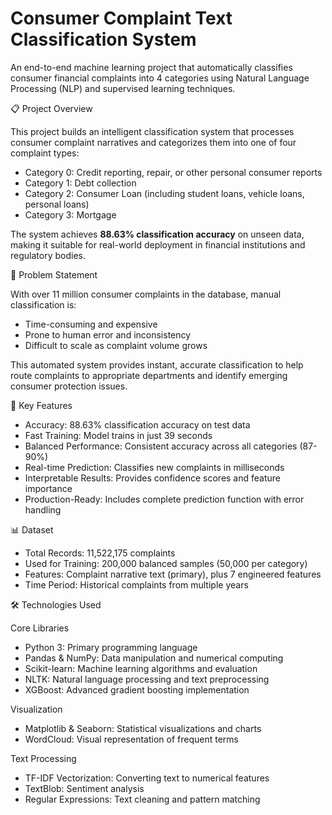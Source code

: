 # Consumer Complaint Text Classification System

An end-to-end machine learning project that automatically classifies consumer financial complaints into 4 categories using Natural Language Processing (NLP) and supervised learning techniques.

📋 Project Overview

This project builds an intelligent classification system that processes consumer complaint narratives and categorizes them into one of four complaint types:

- Category 0: Credit reporting, repair, or other personal consumer reports
- Category 1: Debt collection
- Category 2: Consumer Loan (including student loans, vehicle loans, personal loans)
- Category 3: Mortgage

The system achieves **88.63% classification accuracy** on unseen data, making it suitable for real-world deployment in financial institutions and regulatory bodies.

🎯 Problem Statement

With over 11 million consumer complaints in the database, manual classification is:
- Time-consuming and expensive
- Prone to human error and inconsistency
- Difficult to scale as complaint volume grows

This automated system provides instant, accurate classification to help route complaints to appropriate departments and identify emerging consumer protection issues.

🚀 Key Features

- Accuracy: 88.63% classification accuracy on test data
- Fast Training: Model trains in just 39 seconds
- Balanced Performance: Consistent accuracy across all categories (87-90%)
- Real-time Prediction: Classifies new complaints in milliseconds
- Interpretable Results: Provides confidence scores and feature importance
- Production-Ready: Includes complete prediction function with error handling

📊 Dataset

- Total Records: 11,522,175 complaints
- Used for Training: 200,000 balanced samples (50,000 per category)
- Features: Complaint narrative text (primary), plus 7 engineered features
- Time Period: Historical complaints from multiple years

🛠️ Technologies Used

Core Libraries
- Python 3: Primary programming language
- Pandas & NumPy: Data manipulation and numerical computing
- Scikit-learn: Machine learning algorithms and evaluation
- NLTK: Natural language processing and text preprocessing
- XGBoost: Advanced gradient boosting implementation

Visualization
- Matplotlib & Seaborn: Statistical visualizations and charts
- WordCloud: Visual representation of frequent terms

Text Processing
- TF-IDF Vectorization: Converting text to numerical features
- TextBlob: Sentiment analysis
- Regular Expressions: Text cleaning and pattern matching